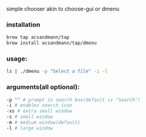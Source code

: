 simple chooser akin to choose-gui or dmenu

### installation
```bash
brew tap acsandmann/tap
brew install acsandmann/tap/dmenu
```

### usage:
```bash
ls | ./dmenu -p "Select a file" -i -l
```

### arguments(all optional):
```bash
-p "" # prompt in search box(default is "Search")
-i # enables search icon
-xs # extra small window
-s # small window
-m # medium window(default)
-l # large window
```
